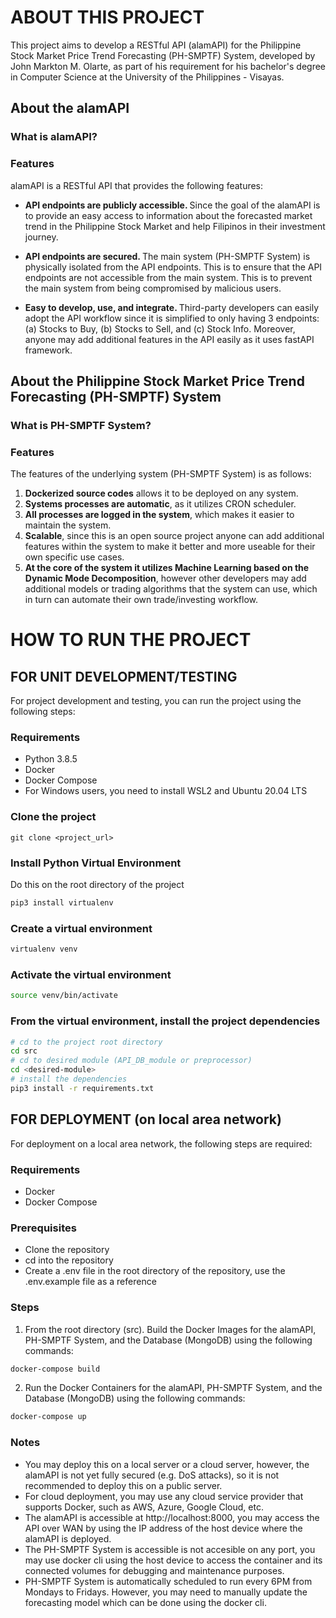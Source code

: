 # ABOUT THIS PROJECT
This project aims to develop a RESTful API (alamAPI) for the Philippine Stock Market Price Trend Forecasting (PH-SMPTF) System, developed by John Markton M. Olarte, as part of his requirement for his bachelor's degree in Computer Science at the University of the Philippines - Visayas.

## About the alamAPI

### What is alamAPI?

### Features
alamAPI is a RESTful API that provides the following features:
- <b> API endpoints are publicly accessible. </b> 
Since the goal of the alamAPI is to provide an easy access to information about the forecasted market trend in the Philippine Stock Market and help Filipinos in their investment journey.

- <b> API endpoints are secured. </b> The main system (PH-SMPTF System) is physically isolated from the API endpoints. This is to ensure that the API endpoints are not accessible from the main system. This is to prevent the main system from being compromised by malicious users.

- <b> Easy to develop, use, and integrate. </b> Third-party developers can easily adopt the API workflow since it is simplified to only having 3 endpoints: (a) Stocks to Buy, (b) Stocks to Sell, and (c) Stock Info. Moreover, anyone may add additional features in the API easily as it uses fastAPI framework.


## About the Philippine Stock Market Price Trend Forecasting (PH-SMPTF) System

### What is PH-SMPTF System?

### Features
The features of the underlying system (PH-SMPTF System) is as follows:
1. <b>Dockerized source codes</b> allows it to be deployed on any system.
2. <b>Systems processes are automatic</b>, as it utilizes CRON scheduler.
3. <b>All processes are logged in the system</b>, which makes it easier to maintain the system.
4. <b>Scalable</b>, since this is an open source project anyone can add additional features within the system
to make it better and more useable for their own specific use cases.
5. <b>At the core of the system it utilizes Machine Learning based on the Dynamic Mode Decomposition</b>, however other developers may add additional models or trading algorithms that the system can use, which in turn can automate their own trade/investing workflow.


# HOW TO RUN THE PROJECT

## FOR UNIT DEVELOPMENT/TESTING
For project development and testing, you can run the project using the following steps:
### Requirements
- Python 3.8.5
- Docker
- Docker Compose
- For Windows users, you need to install WSL2 and Ubuntu 20.04 LTS
### Clone the project
```
git clone <project_url>
```
### Install Python Virtual Environment
Do this on the root directory of the project
```bash
pip3 install virtualenv
```
### Create a virtual environment
```bash
virtualenv venv
```
### Activate the virtual environment
```bash
source venv/bin/activate
```
### From the virtual environment, install the project dependencies
```bash
# cd to the project root directory
cd src
# cd to desired module (API_DB_module or preprocessor)
cd <desired-module>
# install the dependencies
pip3 install -r requirements.txt
```

## FOR DEPLOYMENT (on local area network)
For deployment on a local area network, the following steps are required:
### Requirements
- Docker
- Docker Compose
### Prerequisites
- Clone the repository
- cd into the repository
- Create a .env file in the root directory of the repository, use the .env.example file as a reference
### Steps
1. From the root directory (src). Build the Docker Images for the alamAPI, PH-SMPTF System, and the Database (MongoDB) using the following commands:
```bash
docker-compose build
```
2. Run the Docker Containers for the alamAPI, PH-SMPTF System, and the Database (MongoDB) using the following commands:
```bash
docker-compose up
```
### Notes
- You may deploy this on a local server or a cloud server, however, the alamAPI is not yet fully secured (e.g. DoS attacks), so it is not recommended to deploy this on a public server.
- For cloud deployment, you may use any cloud service provider that supports Docker, such as AWS, Azure, Google Cloud, etc.
- The alamAPI is accessible at http://localhost:8000, you may access the API over WAN by using the IP address of the host device where the alamAPI is deployed.
- The PH-SMPTF System is accessible is not accesible on any port, you may use docker cli using the host device to access the container and its connected volumes for debugging and maintenance purposes.
- PH-SMPTF System is automatically scheduled to run every 6PM from Mondays to Fridays. However, you may need to manually update the forecasting model which can be done using the docker cli.